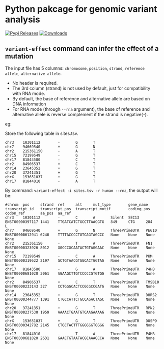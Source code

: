 # Python pakcage for genomic variant analysis


[![Pypi Releases](https://img.shields.io/pypi/v/variant.svg)](https://pypi.python.org/pypi/variant)
[![Downloads](https://pepy.tech/badge/variant)](https://pepy.tech/project/variant)

## `variant-effect` command can infer the effect of a mutation

The input file has 5 columns: `chromosome`, `position`, `strand`, `reference allele`, `alternative allele`.

- No header is required.
- The 3rd column (strand) is not used by default, just for compatibility with RNA mode.
- By default, the base of reference and alternative allele are based on DNA information
- For RNA mode (through `--rna` argument), the base of reference and alternative allele is reverse complement if the strand is negative(-).

eg:

Store the following table in sites.tsv.

```
chr3    10301112        -       G       T
chr7    94669540        +       G       N
chr2    215361150       -       A       T
chr15   72199549        -       G       T
chr17   81843580        -       C       T
chr2    84906537        +       C       T
chr14   23645352        +       G       T
chr20   37241351        +       G       T
chrX    153651037       +       G       T
chr17   81844010        -       A       T
```

By command: `variant-effect -i sites.tsv -r human --rna`, the output will be:

```
#chrom  pos     strand  ref     alt     mut_type        gene_name       transcript_id   transcript_pos  transcript_motif        coding_pos      codon_ref       aa_pos  aa_ref
chr3    10301112        -       C       A       Silent  SEC13   ENST00000397117 1441    TTGATCATCTGCCTTAACGTG   849     CTG     284     L
chr7    94669540        +       G       N       ThreePrimeUTR   PEG10   ENST00000612941 6240    TTTTACCCCTGTCAGTAGCCC   None    None    None    None
chr2    215361150       -       T       A       ThreePrimeUTR   FN1     ENST00000323926 8012    GGCCCGCAATACTGTAGGAAC   None    None    None    None
chr15   72199549        -       C       A       ThreePrimeUTR   PKM     ENST00000319622 2197    GCTGTAACGTGGCACTGGTAG   None    None    None    None
chr17   81843580        -       G       A       ThreePrimeUTR   P4HB    ENST00000681020 3061    AGAAGCTTGTCCCCCGTGTGG   None    None    None    None
chr2    84906537        +       C       T       ThreePrimeUTR   TMSB10  ENST00000233143 327     CCTGGGCACTCCGCGCCGATG   None    None    None    None
chr14   23645352        +       G       T       ThreePrimeUTR   DHRS2   ENST00000344777 1391    CTGCCATTCTGCCAGACTAGC   None    None    None    None
chr20   37241351        +       G       T       ThreePrimeUTR   RPN2    ENST00000237530 1959    AAAACTGAATGTCAAGAAAAG   None    None    None    None
chrX    153651037       +       G       T       ThreePrimeUTR   DUSP9   ENST00000342782 2145    CTGCTACTTTGGGGGGTGGGG   None    None    None    None
chr17   81844010        -       T       A       ThreePrimeUTR   P4HB    ENST00000681020 2631    GAACTGTAATACGCAAAGCCA   None    None    None    None
```
